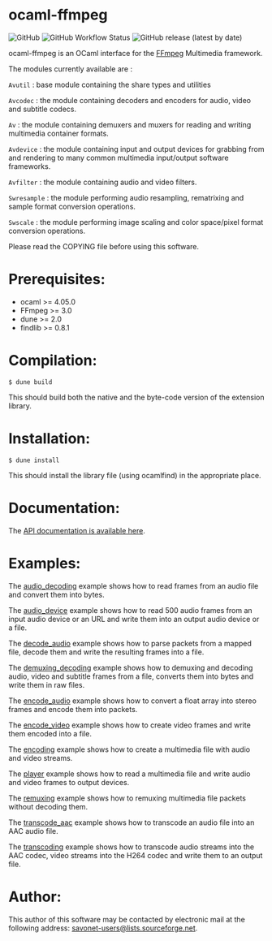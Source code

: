 ocaml-ffmpeg
============

![GitHub](https://img.shields.io/github/license/savonet/ocaml-ffmpeg)
![GitHub Workflow Status](https://img.shields.io/github/workflow/status/savonet/ocaml-ffmpeg/CI)
![GitHub release (latest by date)](https://img.shields.io/github/v/release/savonet/ocaml-ffmpeg)

ocaml-ffmpeg is an OCaml interface for the [FFmpeg](http://ffmpeg.org/) Multimedia framework.

The modules currently available are :

`Avutil` : base module containing the share types and utilities

`Avcodec` : the module containing decoders and encoders for audio, video and subtitle codecs.

`Av` : the module containing demuxers and muxers for reading and writing multimedia container formats.

`Avdevice` : the module containing input and output devices for grabbing from and rendering to many common multimedia input/output software frameworks.

`Avfilter` : the module containing audio and video filters.

`Swresample` : the module performing audio resampling, rematrixing and sample format conversion operations.
	
`Swscale` : the module performing image scaling and color space/pixel format conversion operations.


Please read the COPYING file before using this software.


Prerequisites:
==============

- ocaml >= 4.05.0
- FFmpeg >= 3.0
- dune >= 2.0
- findlib >= 0.8.1

Compilation:
============

	$ dune build

This should build both the native and the byte-code version of the
extension library.


Installation:
=============

	$ dune install

This should install the library file (using ocamlfind) in the
appropriate place.


Documentation:
=============

The [API documentation is available here](https://www.liquidsoap.info/ocaml-ffmpeg/docs/api/index.html).


Examples:
=============

The [audio_decoding](https://github.com/savonet/ocaml-ffmpeg/blob/master/examples/audio_decoding.ml) example shows how to read frames from an audio file and convert them into bytes.

The [audio_device](https://github.com/savonet/ocaml-ffmpeg/blob/master/examples/audio_device.ml) example shows how to read 500 audio frames from an input audio device or an URL and write them into an output audio device or a file.

The [decode_audio](https://github.com/savonet/ocaml-ffmpeg/blob/master/examples/decode_audio.ml) example shows how to parse packets from a mapped file, decode them and write the resulting frames into a file.

The [demuxing_decoding](https://github.com/savonet/ocaml-ffmpeg/blob/master/examples/demuxing_decoding.ml) example shows how to demuxing and decoding audio, video and subtitle frames from a file, converts them into bytes and write them in raw files.

The [encode_audio](https://github.com/savonet/ocaml-ffmpeg/blob/master/examples/encode_audio.ml) example shows how to convert a float array into stereo frames and encode them into packets.

The [encode_video](https://github.com/savonet/ocaml-ffmpeg/blob/master/examples/encode_video.ml) example shows how to create video frames and write them encoded into a file.

The [encoding](https://github.com/savonet/ocaml-ffmpeg/blob/master/examples/encoding.ml) example shows how to create a multimedia file with audio and video streams.

The [player](https://github.com/savonet/ocaml-ffmpeg/blob/master/examples/player.ml) example shows how to read a multimedia file and write audio and video frames to output devices.

The [remuxing](https://github.com/savonet/ocaml-ffmpeg/blob/master/examples/remuxing.ml) example shows how to remuxing multimedia file packets without decoding them.

The [transcode_aac](https://github.com/savonet/ocaml-ffmpeg/blob/master/examples/transcode_aac.ml) example shows how to transcode an audio file into an AAC audio file.

The [transcoding](https://github.com/savonet/ocaml-ffmpeg/blob/master/examples/transcoding.ml) example shows how to transcode audio streams into the AAC codec, video streams into the H264 codec and write them to an output file.


Author:
=======

This author of this software may be contacted by electronic mail
at the following address: savonet-users@lists.sourceforge.net.
